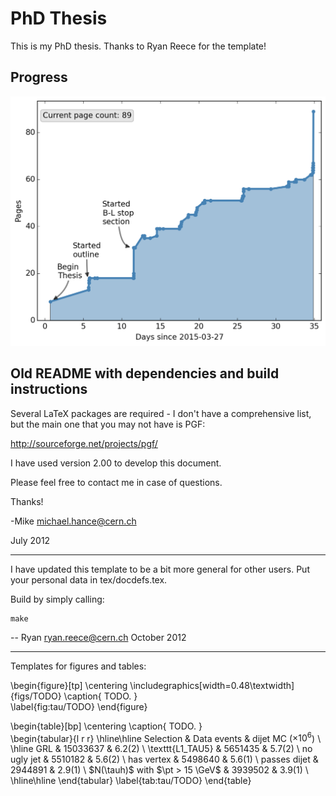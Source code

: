 # PhD Thesis

This is my PhD thesis. Thanks to Ryan Reece for the template!

## Progress
![Page count](pages.png)

## Old README with dependencies and build instructions

Several LaTeX packages are required - I don't have a comprehensive list, but 
the main one that you may not have is PGF:

http://sourceforge.net/projects/pgf/

I have used version 2.00 to develop this document.

Please feel free to contact me in case of questions.

Thanks!

-Mike
michael.hance@cern.ch

July 2012


-------------------------------------------------------------------------------

I have updated this template to be a bit more general for other users.  Put your
personal data in tex/docdefs.tex.

Build by simply calling:

    make

--
Ryan
ryan.reece@cern.ch
October 2012


-------------------------------------------------------------------------------

Templates for figures and tables:


\begin{figure}[tp]
    \centering
    \includegraphics[width=0.48\textwidth]{figs/TODO}
    \caption{
        TODO.
    }   
    \label{fig:tau/TODO}
\end{figure}

\begin{table}[bp]
    \centering
    \caption{
        TODO.
    }   
    \begin{tabular}{l r r}
        \hline\hline
        Selection                   & Data events & dijet MC ($\times 10^{6}$) \\
        \hline
        GRL                         &  15033637 &  6.2(2) \\
        \texttt{L1\_TAU5}           &   5651435 &  5.7(2) \\
        no ugly jet                 &   5510182 &  5.6(2) \\
        has vertex                  &   5498640 &  5.6(1) \\
        passes dijet                &   2944891 &  2.9(1) \\
        $N(\tauh)$ with $\pt > 15 \GeV$   &   3939502 &  3.9(1) \\
        \hline\hline
    \end{tabular}
    \label{tab:tau/TODO}
\end{table}

